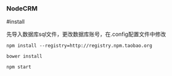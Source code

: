 ### NodeCRM 

#install

先导入数据库sql文件，更改数据库账号，在.config配置文件中修改

```shell
npm install --registry=http://registry.npm.taobao.org
```

```shell
bower install
```

```shell
npm start 
```
